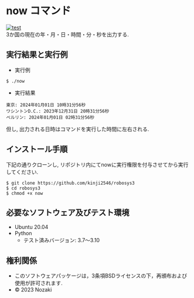 # now コマンド
[![test](https://github.com/kinji2546/robosys3/actions/workflows/test.yml/badge.svg)](https://github.com/kinji2546/robosys3/actions/workflows/test.yml)  
3か国の現在の年・月・日・時間・分・秒を出力する.  
## 実行結果と実行例
* 実行例  
```
$ ./now
```

* 実行結果  
```
東京: 2024年01月01日 10時31分56秒
ワシントンD.C.: 2023年12月31日 20時31分56秒
ベルリン: 2024年01月01日 02時31分56秒
```
但し, 出力される日時はコマンドを実行した時間に左右される.　　
## インストール手順
下記の通りクローンし, リポジトリ内にてnowに実行権限を付与させてから実行してください.  
```
$ git clone https://github.com/kinji2546/robosys3
$ cd robosys3
$ chmod +x now
```
## 必要なソフトウェア及びテスト環境
* Ubuntu 20.04  
* Python  
	* テスト済みバージョン: 3.7～3.10  
## 権利関係
* このソフトウェアパッケージは，3条項BSDライセンスの下，再頒布および使用が許可されます.  
* © 2023 Nozaki  
